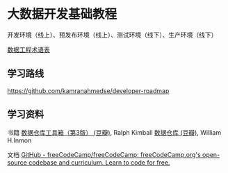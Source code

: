 # 大数据开发基础教程

开发环境（线上）、预发布环境（线上）、测试环境（线下）、生产环境（线下）

[数据工程术语表](work/methodology/Data-Engineering/数据工程术语表.md)

## 学习路线

https://github.com/kamranahmedse/developer-roadmap

## 学习资料

书籍
[数据仓库工具箱（第3版） (豆瓣)](https://book.douban.com/subject/26301966/), Ralph Kimball
[数据仓库 (豆瓣)](https://book.douban.com/subject/1881631/), William H.Inmon

文档
[GitHub - freeCodeCamp/freeCodeCamp: freeCodeCamp.org's open-source codebase and curriculum. Learn to code for free.](https://github.com/freeCodeCamp/freeCodeCamp)